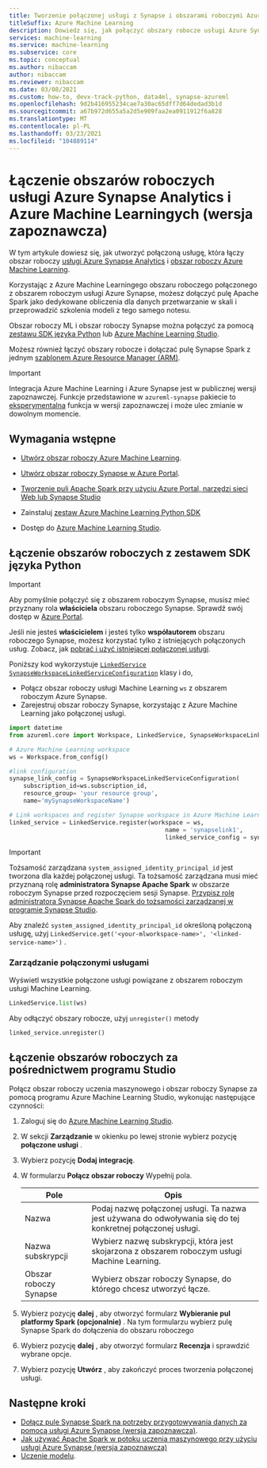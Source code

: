 ```yaml
---
title: Tworzenie połączonej usługi z Synapse i obszarami roboczymi Azure Machine Learning (wersja zapoznawcza)
titleSuffix: Azure Machine Learning
description: Dowiedz się, jak połączyć obszary robocze usługi Azure Synapse i Azure Machine Learning, aby uzyskać ujednolicone środowisko danych przetwarzanie.
services: machine-learning
ms.service: machine-learning
ms.subservice: core
ms.topic: conceptual
ms.author: nibaccam
author: nibaccam
ms.reviewer: nibaccam
ms.date: 03/08/2021
ms.custom: how-to, devx-track-python, data4ml, synapse-azureml
ms.openlocfilehash: 9d2b416955234cae7a30ac65dff7d64dedad3b1d
ms.sourcegitcommit: a67b972d655a5a2d5e909faa2ea0911912f6a828
ms.translationtype: MT
ms.contentlocale: pl-PL
ms.lasthandoff: 03/23/2021
ms.locfileid: "104889114"
---
```

# <a name="link-azure-synapse-analytics-and-azure-machine-learning-workspaces-preview"></a>Łączenie obszarów roboczych usługi Azure Synapse Analytics i Azure Machine Learningych (wersja zapoznawcza)

W tym artykule dowiesz się, jak utworzyć połączoną usługę, która łączy obszar roboczy [usługi Azure Synapse Analytics](/synapse-analytics/overview-what-is.md) i [obszar roboczy Azure Machine Learning](concept-workspace.md).

Korzystając z Azure Machine Learningego obszaru roboczego połączonego z obszarem roboczym usługi Azure Synapse, możesz dołączyć pulę Apache Spark jako dedykowane obliczenia dla danych przetwarzanie w skali i przeprowadzić szkolenia modeli z tego samego notesu.

Obszar roboczy ML i obszar roboczy Synapse można połączyć za pomocą [zestawu SDK języka Python](#link-sdk) lub [Azure Machine Learning Studio](#link-studio).

Możesz również łączyć obszary robocze i dołączać pulę Synapse Spark z jednym [szablonem Azure Resource Manager (ARM)](https://github.com/Azure/azure-quickstart-templates/blob/master/101-machine-learning-linkedservice-create/azuredeploy.json).

>[!IMPORTANT]
> Integracja Azure Machine Learning i Azure Synapse jest w publicznej wersji zapoznawczej. Funkcje przedstawione w `azureml-synapse` pakiecie to [eksperymentalna](/python/api/overview/azure/ml/#stable-vs-experimental) funkcja w wersji zapoznawczej i może ulec zmianie w dowolnym momencie.

## <a name="prerequisites"></a>Wymagania wstępne

* [Utwórz obszar roboczy Azure Machine Learning](how-to-manage-workspace.md?tabs=python).

* [Utwórz obszar roboczy Synapse w Azure Portal](/synapse-analytics/quickstart-create-workspace.md).

* [Tworzenie puli Apache Spark przy użyciu Azure Portal, narzędzi sieci Web lub Synapse Studio](/synapse-analytics/quickstart-create-apache-spark-pool-portal.md)

* Zainstaluj [zestaw Azure Machine Learning Python SDK](/python/api/overview/azure/ml/intro)

* Dostęp do [Azure Machine Learning Studio](https://ml.azure.com/).

<a name="link-sdk"></a>
## <a name="link-workspaces-with-the-python-sdk"></a>Łączenie obszarów roboczych z zestawem SDK języka Python

> [!IMPORTANT]
> Aby pomyślnie połączyć się z obszarem roboczym Synapse, musisz mieć przyznany rola **właściciela** obszaru roboczego Synapse. Sprawdź swój dostęp w [Azure Portal](https://ms.portal.azure.com/).
>
> Jeśli nie jesteś **właścicielem** i jesteś tylko **współautorem** obszaru roboczego Synapse, możesz korzystać tylko z istniejących połączonych usług. Zobacz, jak [pobrać i użyć istniejącej połączonej usługi](how-to-data-prep-synapse-spark-pool.md#get-an-existing-linked-service).

Poniższy kod wykorzystuje [`LinkedService`](/python/api/azureml-core/azureml.core.linked_service.linkedservice) [`SynapseWorkspaceLinkedServiceConfiguration`](/python/api/azureml-core/azureml.core.linked_service.synapseworkspacelinkedserviceconfiguration) klasy i do,

* Połącz obszar roboczy usługi Machine Learning `ws` z obszarem roboczym Azure Synapse.
* Zarejestruj obszar roboczy Synapse, korzystając z Azure Machine Learning jako połączonej usługi.

``` python
import datetime  
from azureml.core import Workspace, LinkedService, SynapseWorkspaceLinkedServiceConfiguration

# Azure Machine Learning workspace
ws = Workspace.from_config()

#link configuration 
synapse_link_config = SynapseWorkspaceLinkedServiceConfiguration(
    subscription_id=ws.subscription_id,
    resource_group= 'your resource group',
    name='mySynapseWorkspaceName')

# Link workspaces and register Synapse workspace in Azure Machine Learning
linked_service = LinkedService.register(workspace = ws,              
                                            name = 'synapselink1',    
                                            linked_service_config = synapse_link_config)
```

> [!IMPORTANT] 
> Tożsamość zarządzana `system_assigned_identity_principal_id` jest tworzona dla każdej połączonej usługi. Ta tożsamość zarządzana musi mieć przyznaną rolę **administratora Synapse Apache Spark** w obszarze roboczym Synapse przed rozpoczęciem sesji Synapse. [Przypisz rolę administratora Synapse Apache Spark do tożsamości zarządzanej w programie Synapse Studio](../synapse-analytics/security/how-to-manage-synapse-rbac-role-assignments.md).
>
> Aby znaleźć `system_assigned_identity_principal_id` określoną połączoną usługę, użyj `LinkedService.get('<your-mlworkspace-name>', '<linked-service-name>')` .

### <a name="manage-linked-services"></a>Zarządzanie połączonymi usługami

Wyświetl wszystkie połączone usługi powiązane z obszarem roboczym usługi Machine Learning.

```python
LinkedService.list(ws)
```

Aby odłączyć obszary robocze, użyj `unregister()` metody

``` python
linked_service.unregister()
```

<a name="link-studio"></a>
## <a name="link-workspaces-via-studio"></a>Łączenie obszarów roboczych za pośrednictwem programu Studio

Połącz obszar roboczy uczenia maszynowego i obszar roboczy Synapse za pomocą programu Azure Machine Learning Studio, wykonując następujące czynności: 

1. Zaloguj się do [Azure Machine Learning Studio](https://ml.azure.com/).
1. W sekcji **Zarządzanie** w okienku po lewej stronie wybierz pozycję **połączone usługi** .
1. Wybierz pozycję **Dodaj integrację**.
1. W formularzu **Połącz obszar roboczy** Wypełnij pola.

    |Pole| Opis    
    |---|---
    |Nazwa| Podaj nazwę połączonej usługi. Ta nazwa jest używana do odwoływania się do tej konkretnej połączonej usługi.
    |Nazwa subskrypcji | Wybierz nazwę subskrypcji, która jest skojarzona z obszarem roboczym usługi Machine Learning. 
    |Obszar roboczy Synapse | Wybierz obszar roboczy Synapse, do którego chcesz utworzyć łącze.
    
1. Wybierz pozycję **dalej** , aby otworzyć formularz **Wybieranie pul platformy Spark (opcjonalnie)** . Na tym formularzu wybierz pulę Synapse Spark do dołączenia do obszaru roboczego

1. Wybierz pozycję **dalej** , aby otworzyć formularz **Recenzja** i sprawdzić wybrane opcje.
1. Wybierz pozycję **Utwórz** , aby zakończyć proces tworzenia połączonej usługi.

## <a name="next-steps"></a>Następne kroki

* [Dołącz pule Synapse Spark na potrzeby przygotowywania danych za pomocą usługi Azure Synapse (wersja zapoznawcza)](how-to-data-prep-synapse-spark-pool.md).
* [Jak używać Apache Spark w potoku uczenia maszynowego przy użyciu usługi Azure Synapse (wersja zapoznawcza)](how-to-use-synapsesparkstep.md)
* [Uczenie modelu](how-to-set-up-training-targets.md).
